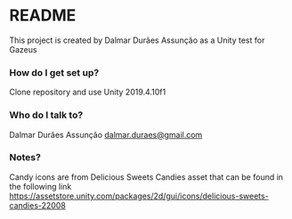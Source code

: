# README #

This project is created by Dalmar Durães Assunção as a Unity test for Gazeus

### How do I get set up? ###

Clone repository and use Unity 2019.4.10f1

### Who do I talk to? ###

Dalmar Durães Assunção
dalmar.duraes@gmail.com

### Notes? ###

Candy icons are from Delicious Sweets Candies asset that can be found in the following link
https://assetstore.unity.com/packages/2d/gui/icons/delicious-sweets-candies-22008